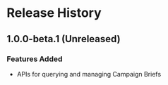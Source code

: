 # Release History

## 1.0.0-beta.1 (Unreleased)

### Features Added
- APIs for querying and managing Campaign Briefs
